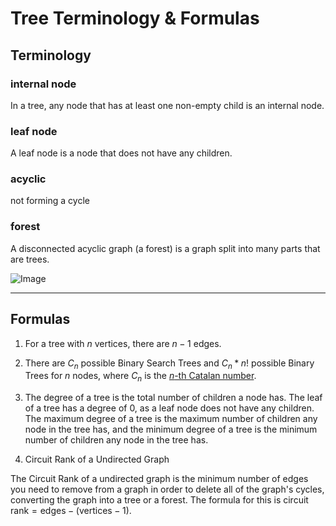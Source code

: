 # Tree Terminology & Formulas

## Terminology

### internal node

In a tree, any node that has at least one non-empty child is an internal node.


### leaf node

A leaf node is a node that does not have any children.

### acyclic

not forming a cycle

### forest

A disconnected acyclic graph (a forest) is a graph split into many parts that are trees.

![Image](https://www.tutorialspoint.com/graph_theory/images/forest.jpg)

---

## Formulas

1. For a tree with $n$ vertices, there are $n - 1$ edges.

2. There are $C_n$ possible Binary Search Trees and $C_n * n!$ possible Binary Trees for $n$ nodes, where $C_n$ is the [$n$-th Catalan number](https://www.geeksforgeeks.org/total-number-of-possible-binary-search-trees-with-n-keys/).

3. The degree of a tree is the total number of children a node has. The leaf of a tree has a degree of 0, as a leaf node does not have any children. The maximum degree of a tree is the maximum number of children any node in the tree has, and the minimum degree of a tree is the minimum number of children any node in the tree has.

4. Circuit Rank of a Undirected Graph

The Circuit Rank of a undirected graph is the minimum number of edges you need to remove from a graph in order to delete all of the graph's cycles, converting the graph into a tree or a forest. The formula for this is $\text{circuit rank} = \text{edges} - (\text{vertices} - 1)$.
